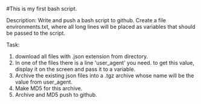 
#This is my first bash script.

Description:
Write and push a bash script to github.
Create a file environments.txt, where
all long lines will be placed as variables 
that should be passed to the script.

Task:
1. download all files with .json extension from directory.
2. In one of the files there is a line 'user_agent' you need.
to get this value, display it on the screen and pass it to a variable.
3. Archive the existing json files into a .tgz archive whose name
will be the value from user_agent.
4. Make MD5 for this archive.
5. Archive and MD5 push to github.
